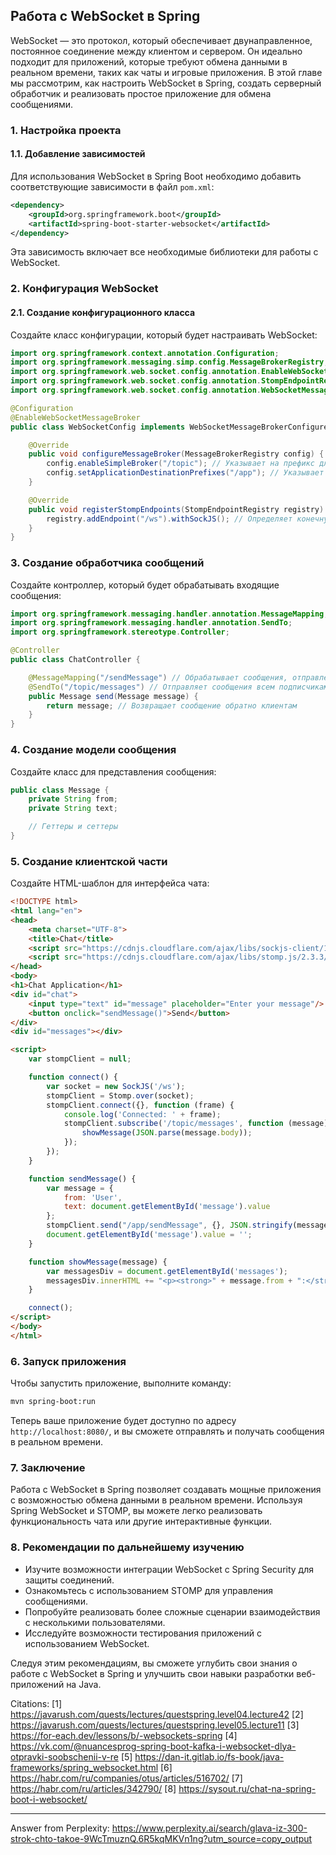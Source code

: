 ## Работа с WebSocket в Spring

WebSocket — это протокол, который обеспечивает двунаправленное, постоянное соединение между клиентом и сервером. Он идеально подходит для приложений, которые требуют обмена данными в реальном времени, таких как чаты и игровые приложения. В этой главе мы рассмотрим, как настроить WebSocket в Spring, создать серверный обработчик и реализовать простое приложение для обмена сообщениями.

### 1. Настройка проекта

#### 1.1. Добавление зависимостей

Для использования WebSocket в Spring Boot необходимо добавить соответствующие зависимости в файл `pom.xml`:

```xml
<dependency>
    <groupId>org.springframework.boot</groupId>
    <artifactId>spring-boot-starter-websocket</artifactId>
</dependency>
```

Эта зависимость включает все необходимые библиотеки для работы с WebSocket.

### 2. Конфигурация WebSocket

#### 2.1. Создание конфигурационного класса

Создайте класс конфигурации, который будет настраивать WebSocket:

```java
import org.springframework.context.annotation.Configuration;
import org.springframework.messaging.simp.config.MessageBrokerRegistry;
import org.springframework.web.socket.config.annotation.EnableWebSocketMessageBroker;
import org.springframework.web.socket.config.annotation.StompEndpointRegistry;
import org.springframework.web.socket.config.annotation.WebSocketMessageBrokerConfigurer;

@Configuration
@EnableWebSocketMessageBroker
public class WebSocketConfig implements WebSocketMessageBrokerConfigurer {

    @Override
    public void configureMessageBroker(MessageBrokerRegistry config) {
        config.enableSimpleBroker("/topic"); // Указывает на префикс для клиентских подписок
        config.setApplicationDestinationPrefixes("/app"); // Указывает на префикс для отправляемых сообщений
    }

    @Override
    public void registerStompEndpoints(StompEndpointRegistry registry) {
        registry.addEndpoint("/ws").withSockJS(); // Определяет конечную точку для подключения клиентов
    }
}
```

### 3. Создание обработчика сообщений

Создайте контроллер, который будет обрабатывать входящие сообщения:

```java
import org.springframework.messaging.handler.annotation.MessageMapping;
import org.springframework.messaging.handler.annotation.SendTo;
import org.springframework.stereotype.Controller;

@Controller
public class ChatController {

    @MessageMapping("/sendMessage") // Обрабатывает сообщения, отправленные на /app/sendMessage
    @SendTo("/topic/messages") // Отправляет сообщения всем подписчикам на /topic/messages
    public Message send(Message message) {
        return message; // Возвращает сообщение обратно клиентам
    }
}
```

### 4. Создание модели сообщения

Создайте класс для представления сообщения:

```java
public class Message {
    private String from;
    private String text;

    // Геттеры и сеттеры
}
```

### 5. Создание клиентской части

Создайте HTML-шаблон для интерфейса чата:

```html
<!DOCTYPE html>
<html lang="en">
<head>
    <meta charset="UTF-8">
    <title>Chat</title>
    <script src="https://cdnjs.cloudflare.com/ajax/libs/sockjs-client/1.5.0/sockjs.min.js"></script>
    <script src="https://cdnjs.cloudflare.com/ajax/libs/stomp.js/2.3.3/stomp.min.js"></script>
</head>
<body>
<h1>Chat Application</h1>
<div id="chat">
    <input type="text" id="message" placeholder="Enter your message"/>
    <button onclick="sendMessage()">Send</button>
</div>
<div id="messages"></div>

<script>
    var stompClient = null;

    function connect() {
        var socket = new SockJS('/ws');
        stompClient = Stomp.over(socket);
        stompClient.connect({}, function (frame) {
            console.log('Connected: ' + frame);
            stompClient.subscribe('/topic/messages', function (message) {
                showMessage(JSON.parse(message.body));
            });
        });
    }

    function sendMessage() {
        var message = {
            from: 'User',
            text: document.getElementById('message').value
        };
        stompClient.send("/app/sendMessage", {}, JSON.stringify(message));
        document.getElementById('message').value = '';
    }

    function showMessage(message) {
        var messagesDiv = document.getElementById('messages');
        messagesDiv.innerHTML += "<p><strong>" + message.from + ":</strong> " + message.text + "</p>";
    }

    connect();
</script>
</body>
</html>
```

### 6. Запуск приложения

Чтобы запустить приложение, выполните команду:

```bash
mvn spring-boot:run
```

Теперь ваше приложение будет доступно по адресу `http://localhost:8080/`, и вы сможете отправлять и получать сообщения в реальном времени.

### 7. Заключение

Работа с WebSocket в Spring позволяет создавать мощные приложения с возможностью обмена данными в реальном времени. Используя Spring WebSocket и STOMP, вы можете легко реализовать функциональность чата или другие интерактивные функции.

### 8. Рекомендации по дальнейшему изучению

- Изучите возможности интеграции WebSocket с Spring Security для защиты соединений.
- Ознакомьтесь с использованием STOMP для управления сообщениями.
- Попробуйте реализовать более сложные сценарии взаимодействия с несколькими пользователями.
- Исследуйте возможности тестирования приложений с использованием WebSocket.

Следуя этим рекомендациям, вы сможете углубить свои знания о работе с WebSocket в Spring и улучшить свои навыки разработки веб-приложений на Java.

Citations:
[1] https://javarush.com/quests/lectures/questspring.level04.lecture42
[2] https://javarush.com/quests/lectures/questspring.level05.lecture11
[3] https://for-each.dev/lessons/b/-websockets-spring
[4] https://vk.com/@nuancesprog-spring-boot-kafka-i-websocket-dlya-otpravki-soobschenii-v-re
[5] https://dan-it.gitlab.io/fs-book/java-frameworks/spring_websocket.html
[6] https://habr.com/ru/companies/otus/articles/516702/
[7] https://habr.com/ru/articles/342790/
[8] https://sysout.ru/chat-na-spring-boot-i-websocket/

---
Answer from Perplexity: https://www.perplexity.ai/search/glava-iz-300-strok-chto-takoe-9WcTmuznQ.6R5kqMKVn1ng?utm_source=copy_output
